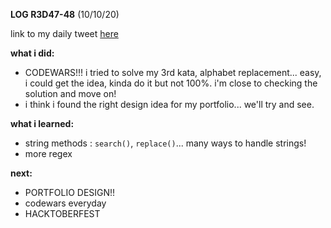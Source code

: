 **LOG R3D47-48** (10/10/20)

link to my daily tweet [here](https://twitter.com/Nightcoder2/status/1314822288785715201)


**what i did:**

- CODEWARS!!! i tried to solve my 3rd kata, alphabet replacement... easy, i could get the idea, kinda do it but not 100%.
i'm close to checking the solution and move on!
- i think i found the right design idea for my portfolio... we'll try and see.

**what i learned:**

- string methods : `search()`, `replace()`... many ways to handle strings!
- more regex

**next:**

- PORTFOLIO DESIGN!!
- codewars everyday
- HACKTOBERFEST 






 
